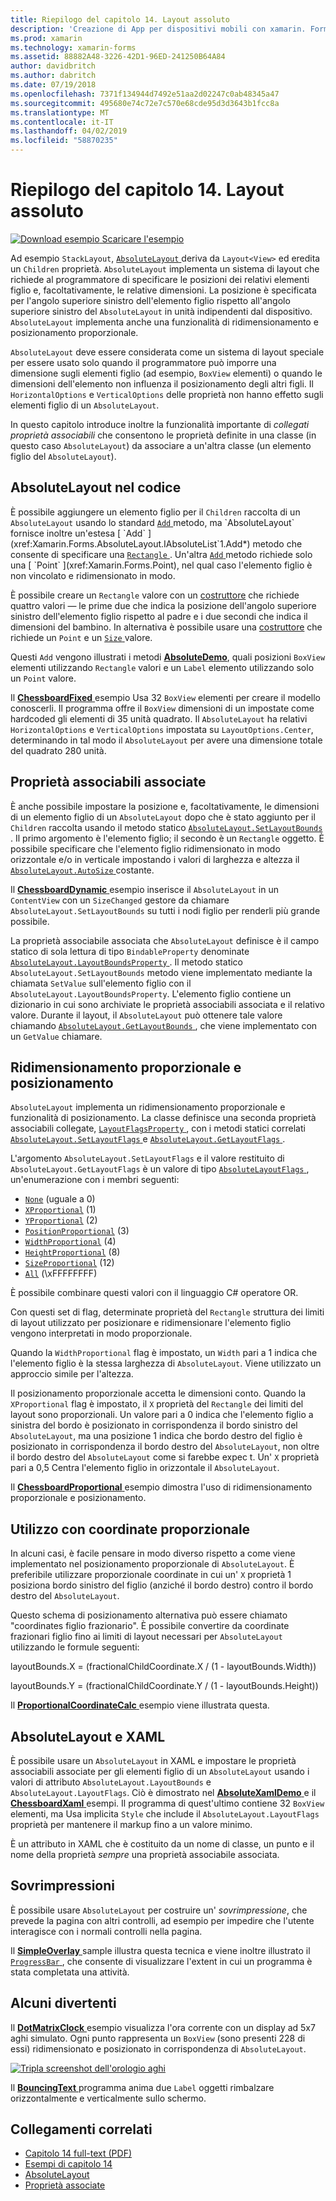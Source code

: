 ```yaml
---
title: Riepilogo del capitolo 14. Layout assoluto
description: 'Creazione di App per dispositivi mobili con xamarin. Forms: Riepilogo del capitolo 14. Layout assoluto'
ms.prod: xamarin
ms.technology: xamarin-forms
ms.assetid: 88882A48-3226-42D1-96ED-241250B64A84
author: davidbritch
ms.author: dabritch
ms.date: 07/19/2018
ms.openlocfilehash: 7371f134944d7492e51aa2d02247c0ab48345a47
ms.sourcegitcommit: 495680e74c72e7c570e68cde95d3d3643b1fcc8a
ms.translationtype: MT
ms.contentlocale: it-IT
ms.lasthandoff: 04/02/2019
ms.locfileid: "58870235"
---
```

# <a name="summary-of-chapter-14-absolute-layout"></a>Riepilogo del capitolo 14. Layout assoluto

[![Download esempio](~/media/shared/download.png) Scaricare l'esempio](https://github.com/xamarin/xamarin-forms-book-samples/tree/master/Chapter14)

Ad esempio `StackLayout`, [ `AbsoluteLayout` ](xref:Xamarin.Forms.AbsoluteLayout) deriva da `Layout<View>` ed eredita un `Children` proprietà. `AbsoluteLayout` implementa un sistema di layout che richiede al programmatore di specificare le posizioni dei relativi elementi figlio e, facoltativamente, le relative dimensioni. La posizione è specificata per l'angolo superiore sinistro dell'elemento figlio rispetto all'angolo superiore sinistro del `AbsoluteLayout` in unità indipendenti dal dispositivo. `AbsoluteLayout` implementa anche una funzionalità di ridimensionamento e posizionamento proporzionale.

`AbsoluteLayout` deve essere considerata come un sistema di layout speciale per essere usato solo quando il programmatore può imporre una dimensione sugli elementi figlio (ad esempio, `BoxView` elementi) o quando le dimensioni dell'elemento non influenza il posizionamento degli altri figli. Il `HorizontalOptions` e `VerticalOptions` delle proprietà non hanno effetto sugli elementi figlio di un `AbsoluteLayout`.

In questo capitolo introduce inoltre la funzionalità importante di *collegati proprietà associabili* che consentono le proprietà definite in una classe (in questo caso `AbsoluteLayout`) da associare a un'altra classe (un elemento figlio del `AbsoluteLayout`).

## <a name="absolutelayout-in-code"></a>AbsoluteLayout nel codice

È possibile aggiungere un elemento figlio per il `Children` raccolta di un `AbsoluteLayout` usando lo standard [ `Add` ](xref:System.Collections.Generic.ICollection`1.Add*) metodo, ma `AbsoluteLayout` fornisce inoltre un'estesa [ `Add` ](xref:Xamarin.Forms.AbsoluteLayout.IAbsoluteList`1.Add*) metodo che consente di specificare una [ `Rectangle` ](xref:Xamarin.Forms.Rectangle). Un'altra [ `Add` ](xref:Xamarin.Forms.AbsoluteLayout.IAbsoluteList`1.Add*) metodo richiede solo una [ `Point` ](xref:Xamarin.Forms.Point), nel qual caso l'elemento figlio è non vincolato e ridimensionato in modo.

È possibile creare un `Rectangle` valore con un [costruttore](xref:Xamarin.Forms.Rectangle.%23ctor(System.Double,System.Double,System.Double,System.Double)) che richiede quattro valori &mdash; le prime due che indica la posizione dell'angolo superiore sinistro dell'elemento figlio rispetto al padre e i due secondi che indica il dimensioni del bambino. In alternativa è possibile usare una [costruttore](xref:Xamarin.Forms.Rectangle.%23ctor(Xamarin.Forms.Point,Xamarin.Forms.Size)) che richiede un `Point` e un [ `Size` ](xref:Xamarin.Forms.Size) valore.

Questi `Add` vengono illustrati i metodi [ **AbsoluteDemo**](https://github.com/xamarin/xamarin-forms-book-samples/tree/master/Chapter14/AbsoluteDemo), quali posizioni `BoxView` elementi utilizzando `Rectangle` valori e un `Label` elemento utilizzando solo un `Point` valore.

Il [ **ChessboardFixed** ](https://github.com/xamarin/xamarin-forms-book-samples/tree/master/Chapter14/ChessboardFixed) esempio Usa 32 `BoxView` elementi per creare il modello conoscerli. Il programma offre il `BoxView` dimensioni di un impostate come hardcoded gli elementi di 35 unità quadrato. Il `AbsoluteLayout` ha relativi `HorizontalOptions` e `VerticalOptions` impostata su `LayoutOptions.Center`, determinando in tal modo il `AbsoluteLayout` per avere una dimensione totale del quadrato 280 unità.

## <a name="attached-bindable-properties"></a>Proprietà associabili associate

È anche possibile impostare la posizione e, facoltativamente, le dimensioni di un elemento figlio di un `AbsoluteLayout` dopo che è stato aggiunto per il `Children` raccolta usando il metodo statico [ `AbsoluteLayout.SetLayoutBounds` ](xref:Xamarin.Forms.AbsoluteLayout.SetLayoutBounds(Xamarin.Forms.BindableObject,Xamarin.Forms.Rectangle)). Il primo argomento è l'elemento figlio; il secondo è un `Rectangle` oggetto. È possibile specificare che l'elemento figlio ridimensionato in modo orizzontale e/o in verticale impostando i valori di larghezza e altezza il [ `AbsoluteLayout.AutoSize` ](xref:Xamarin.Forms.AbsoluteLayout.AutoSize) costante.

Il [ **ChessboardDynamic** ](https://github.com/xamarin/xamarin-forms-book-samples/tree/master/Chapter14/ChessboardDynamic) esempio inserisce il `AbsoluteLayout` in un `ContentView` con un `SizeChanged` gestore da chiamare `AbsoluteLayout.SetLayoutBounds` su tutti i nodi figlio per renderli più grande possibile.  

La proprietà associabile associata che `AbsoluteLayout` definisce è il campo statico di sola lettura di tipo `BindableProperty` denominate [ `AbsoluteLayout.LayoutBoundsProperty` ](xref:Xamarin.Forms.AbsoluteLayout.LayoutBoundsProperty). Il metodo statico `AbsoluteLayout.SetLayoutBounds` metodo viene implementato mediante la chiamata `SetValue` sull'elemento figlio con il `AbsoluteLayout.LayoutBoundsProperty`. L'elemento figlio contiene un dizionario in cui sono archiviate le proprietà associabili associata e il relativo valore. Durante il layout, il `AbsoluteLayout` può ottenere tale valore chiamando [ `AbsoluteLayout.GetLayoutBounds` ](xref:Xamarin.Forms.AbsoluteLayout.GetLayoutBounds(Xamarin.Forms.BindableObject)), che viene implementato con un `GetValue` chiamare.

## <a name="proportional-sizing-and-positioning"></a>Ridimensionamento proporzionale e posizionamento

`AbsoluteLayout` implementa un ridimensionamento proporzionale e funzionalità di posizionamento. La classe definisce una seconda proprietà associabili collegate, [ `LayoutFlagsProperty` ](xref:Xamarin.Forms.AbsoluteLayout.LayoutFlagsProperty), con i metodi statici correlati [ `AbsoluteLayout.SetLayoutFlags` ](xref:Xamarin.Forms.AbsoluteLayout.SetLayoutFlags(Xamarin.Forms.BindableObject,Xamarin.Forms.AbsoluteLayoutFlags)) e [ `AbsoluteLayout.GetLayoutFlags` ](xref:Xamarin.Forms.AbsoluteLayout.GetLayoutFlags(Xamarin.Forms.BindableObject)).

L'argomento `AbsoluteLayout.SetLayoutFlags` e il valore restituito di `AbsoluteLayout.GetLayoutFlags` è un valore di tipo [ `AbsoluteLayoutFlags` ](xref:Xamarin.Forms.AbsoluteLayoutFlags), un'enumerazione con i membri seguenti:

- [`None`](xref:Xamarin.Forms.AbsoluteLayoutFlags.None) (uguale a 0)
- [`XProportional`](xref:Xamarin.Forms.AbsoluteLayoutFlags.XProportional) (1)
- [`YProportional`](xref:Xamarin.Forms.AbsoluteLayoutFlags.YProportional) (2)
- [`PositionProportional`](xref:Xamarin.Forms.AbsoluteLayoutFlags.PositionProportional) (3)
- [`WidthProportional`](xref:Xamarin.Forms.AbsoluteLayoutFlags.WidthProportional) (4)
- [`HeightProportional`](xref:Xamarin.Forms.AbsoluteLayoutFlags.HeightProportional) (8)
- [`SizeProportional`](xref:Xamarin.Forms.AbsoluteLayoutFlags.SizeProportional) (12)
- [`All`](xref:Xamarin.Forms.AbsoluteLayoutFlags.All) (\xFFFFFFFF)

È possibile combinare questi valori con il linguaggio C# operatore OR.

Con questi set di flag, determinate proprietà del `Rectangle` struttura dei limiti di layout utilizzato per posizionare e ridimensionare l'elemento figlio vengono interpretati in modo proporzionale.

Quando la `WidthProportional` flag è impostato, un `Width` pari a 1 indica che l'elemento figlio è la stessa larghezza di `AbsoluteLayout`. Viene utilizzato un approccio simile per l'altezza.

Il posizionamento proporzionale accetta le dimensioni conto. Quando la `XProportional` flag è impostato, il `X` proprietà del `Rectangle` dei limiti del layout sono proporzionali. Un valore pari a 0 indica che l'elemento figlio a sinistra del bordo è posizionato in corrispondenza il bordo sinistro del `AbsoluteLayout`, ma una posizione 1 indica che bordo destro del figlio è posizionato in corrispondenza il bordo destro del `AbsoluteLayout`, non oltre il bordo destro del `AbsoluteLayout` come si farebbe expec t. Un' `X` proprietà pari a 0,5 Centra l'elemento figlio in orizzontale il `AbsoluteLayout`.

Il [ **ChessboardProportional** ](https://github.com/xamarin/xamarin-forms-book-samples/tree/master/Chapter14/ChessboardProportional) esempio dimostra l'uso di ridimensionamento proporzionale e posizionamento.

## <a name="working-with-proportional-coordinates"></a>Utilizzo con coordinate proporzionale

In alcuni casi, è facile pensare in modo diverso rispetto a come viene implementato nel posizionamento proporzionale di `AbsoluteLayout`. È preferibile utilizzare proporzionale coordinate in cui un' `X` proprietà 1 posiziona bordo sinistro del figlio (anziché il bordo destro) contro il bordo destro del `AbsoluteLayout`.

Questo schema di posizionamento alternativa può essere chiamato "coordinates figlio frazionario". È possibile convertire da coordinate frazionari figlio fino ai limiti di layout necessari per `AbsoluteLayout` utilizzando le formule seguenti:

layoutBounds.X = (fractionalChildCoordinate.X / (1 - layoutBounds.Width))

layoutBounds.Y = (fractionalChildCoordinate.Y / (1 - layoutBounds.Height))

Il [ **ProportionalCoordinateCalc** ](https://github.com/xamarin/xamarin-forms-book-samples/tree/master/Chapter14/PropCoordCalc) esempio viene illustrata questa.

## <a name="absolutelayout-and-xaml"></a>AbsoluteLayout e XAML

È possibile usare un `AbsoluteLayout` in XAML e impostare le proprietà associabili associate per gli elementi figlio di un `AbsoluteLayout` usando i valori di attributo `AbsoluteLayout.LayoutBounds` e `AbsoluteLayout.LayoutFlags`. Ciò è dimostrato nel [ **AbsoluteXamlDemo** ](https://github.com/xamarin/xamarin-forms-book-samples/tree/master/Chapter14/AbsoluteXamlDemo) e il [ **ChessboardXaml** ](https://github.com/xamarin/xamarin-forms-book-samples/tree/master/Chapter14/ChessboardXaml) esempi. Il programma di quest'ultimo contiene 32 `BoxView` elementi, ma Usa implicita `Style` che include il `AbsoluteLayout.LayoutFlags` proprietà per mantenere il markup fino a un valore minimo.

È un attributo in XAML che è costituito da un nome di classe, un punto e il nome della proprietà *sempre* una proprietà associabile associata.

## <a name="overlays"></a>Sovrimpressioni

È possibile usare `AbsoluteLayout` per costruire un' *sovrimpressione*, che prevede la pagina con altri controlli, ad esempio per impedire che l'utente interagisce con i normali controlli nella pagina.

Il [ **SimpleOverlay** ](https://github.com/xamarin/xamarin-forms-book-samples/tree/master/Chapter14/SimpleOverlay) sample illustra questa tecnica e viene inoltre illustrato il [ `ProgressBar` ](xref:Xamarin.Forms.ProgressBar), che consente di visualizzare l'extent in cui un programma è stata completata una attività.

## <a name="some-fun"></a>Alcuni divertenti

Il [ **DotMatrixClock** ](https://github.com/xamarin/xamarin-forms-book-samples/tree/master/Chapter14/DotMatrixClock) esempio visualizza l'ora corrente con un display ad 5x7 aghi simulato. Ogni punto rappresenta un `BoxView` (sono presenti 228 di essi) ridimensionato e posizionato in corrispondenza di `AbsoluteLayout`.

[![Tripla screenshot dell'orologio aghi](images/ch14fg08-small.png "Clock aghi")](images/ch14fg08-large.png#lightbox "aghi orologio")

Il [ **BouncingText** ](https://github.com/xamarin/xamarin-forms-book-samples/tree/master/Chapter14/BouncingText) programma anima due `Label` oggetti rimbalzare orizzontalmente e verticalmente sullo schermo.



## <a name="related-links"></a>Collegamenti correlati

- [Capitolo 14 full-text (PDF)](https://download.xamarin.com/developer/xamarin-forms-book/XamarinFormsBook-Ch14-Apr2016.pdf)
- [Esempi di capitolo 14](https://github.com/xamarin/xamarin-forms-book-samples/tree/master/Chapter14)
- [AbsoluteLayout](~/xamarin-forms/user-interface/layouts/absolute-layout.md)
- [Proprietà associate](~/xamarin-forms/xaml/attached-properties.md)
